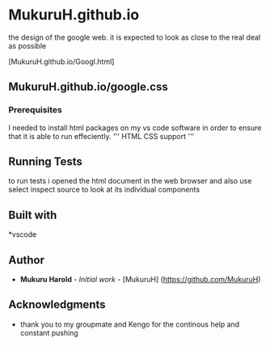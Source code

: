 # MukuruH.github.io
 the design of  the google web. 
 it is expected to look as close to the real deal as possible 

[MukuruH.github.io/Googl.html]
## MukuruH.github.io/google.css

### Prerequisites
I needed to install html packages on my vs code software in order to ensure that
it is able to run effeciently.
'''
HTML CSS support
'''
## Running Tests
to run tests i opened the html document in the web browser and also use select 
inspect source to look at its individual components

###
## Built with
*vscode

## Author
* **Mukuru Harold** - *Initial work* - [MukuruH]
(https://github.com/MukuruH)

## Acknowledgments
* thank you to my groupmate and Kengo for the continous help and 
constant pushing

